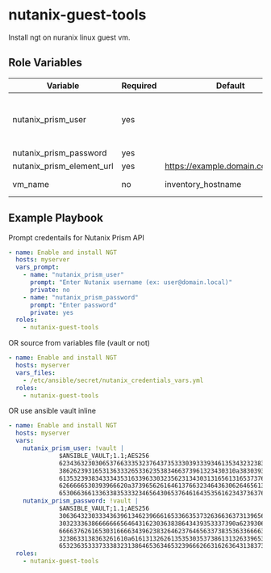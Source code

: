 # nutanix-guest-tools

Install ngt on nuranix linux guest vm.


## Role Variables

| Variable                | Required | Default |  Comments                                 |
|-------------------------|----------|---------|------------------------------------------|
| nutanix_prism_user      | yes      |         | username for the api. You can use  format 'user@domain.local' for AD user          |
| nutanix_prism_password  | yes      |         | example variable                         |
| nutanix_prism_element_url| yes     | https://example.domain.com:9440 | Url of Prism element                      |
| vm_name                 | no      |   inventory_hostname      | VM name in Nutanix prism                       |


## Example Playbook

Prompt credentails for Nutanix Prism API

```yml
- name: Enable and install NGT
  hosts: myserver
  vars_prompt:
    - name: "nutanix_prism_user"
      prompt: "Enter Nutanix username (ex: user@domain.local)"
      private: no
    - name: "nutanix_prism_password"
      prompt: "Enter password"
      private: yes
  roles:
    - nutanix-guest-tools
```

OR source from variables file (vault or not)

```yml
- name: Enable and install NGT
  hosts: myserver
  vars_files:
    - /etc/ansible/secret/nutanix_credentials_vars.yml
  roles:
    - nutanix-guest-tools
```

OR use ansible vault inline
```yml
- name: Enable and install NGT
  hosts: myserver
  vars:
    nutanix_prism_user: !vault |
              $ANSIBLE_VAULT;1.1;AES256
              62343632303065376633353237643735333039333934613534323238313933343133656630393734
              3862623931653136333265336235383466373961323430310a383039343561306335333134616633
              61353239383433343531633963303235623134303131656131653737653437353936363237336131
              6266666530393966620a373965626164613766323464363062646561353339383431346537346639
              65306636613363383533323465643065376461643535616234373637633136383436
    nutanix_prism_password: !vault |
              $ANSIBLE_VAULT;1.1;AES256
              30636432303334363961346239666165336635373263663637313965653832346366616530623761
              3032333638666666656464316230363838643439353337390a623930643132663365643535326533
              66663762616530316666343962383264623764656337383536336666323533663830356438636434
              3238633138363261610a616131326261353530353738613132633965306262363863333834393064
              65323635333733383231386465363465323966626631626364313837393063373530
  roles:
    - nutanix-guest-tools
```